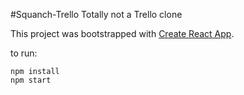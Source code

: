 #Squanch-Trello
Totally not a Trello clone

This project was bootstrapped with [Create React App](https://github.com/facebookincubator/create-react-app).

to run:
```
npm install
npm start
```
